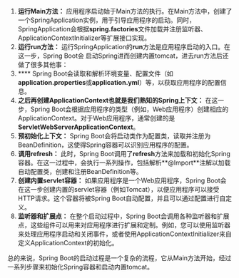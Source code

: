 1. **运行Main方法：** 应用程序启动始于Main方法的执行。在Main方法中，创建了一个SpringApplication实例，用于引导应用程序的启动。同时，SpringApplication会根据**spring.factories**文件加载并注册监听器、ApplicationContextInitializer等扩展接口实现。
2. **运行run方法：** 运行SpringApplication的**run**方法是应用程序启动的入口。在这一步，Spring Boot会 启动Spring进而创建内置tomcat，进去run方法后还做了很多其他事：
3. **** Spring Boot会读取和解析环境变量、配置文件（如**application.properties**或**application.yml**）等，以获取应用程序的配置信息。
4. **之后再创建ApplicationContext也就是我们熟知的Spring上下文：** 在这一步，Spring Boot会根据应用程序的类型（例如，Web应用程序）创建相应的ApplicationContext。对于Web应用程序，通常创建的是**ServletWebServerApplicationContext**。
5. **预初始化上下文：** Spring Boot会将启动类作为配置类，读取并注册为BeanDefinition，这使得Spring容器可以识别应用程序的配置。
6. **调用refresh：** 此时，Spring Boot调用了**refresh**方法来加载和初始化Spring容器。在这一过程中，会执行一系列操作，包括解析**@Import**注解以加载自动配置类，创建和注册BeanDefinition等。
7. **创建内置servlet容器：** 如果应用程序是一个Web应用程序，Spring Boot会在这一步创建内置的servlet容器（例如Tomcat），以便应用程序可以接受HTTP请求。这个容器将被Spring Boot自动配置，并且可以通过配置进行自定义。
8. **监听器和扩展点：** 在整个启动过程中，Spring Boot会调用各种监听器和扩展点，这些组件可以用来对应用程序进行扩展和定制。例如，您可以使用监听器来处理应用程序启动和关闭事件，或者使用ApplicationContextInitializer来自定义ApplicationContext的初始化。

总的来说，Spring Boot的启动过程是一个复杂的流程，它从Main方法开始，经过一系列步骤来初始化Spring容器和启动内置tomcat。
